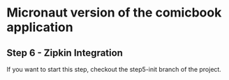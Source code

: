 # Micronaut version of the comicbook application

## Step 6 - Zipkin Integration

If you want to start this step, checkout the step5-init branch of the project.
